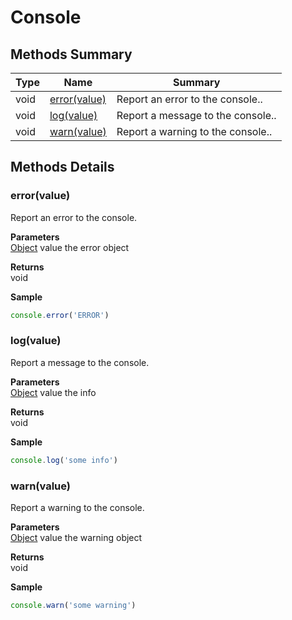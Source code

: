 # Console

## Methods Summary

| Type | Name                                   | Summary                           |
| ---- | -------------------------------------- | --------------------------------- |
| void | [error(value)](console.md#error-value) | Report an error to the console..  |
| void | [log(value)](console.md#log-value)     | Report a message to the console.. |
| void | [warn(value)](console.md#warn-value)   | Report a warning to the console.. |

## Methods Details

### error(value)

Report an error to the console.

**Parameters**\
[Object](js-lib/object.md) value the error object

**Returns**\
void

**Sample**

```javascript
console.error('ERROR')
```

### log(value)

Report a message to the console.

**Parameters**\
[Object](js-lib/object.md) value the info

**Returns**\
void

**Sample**

```javascript
console.log('some info')
```

### warn(value)

Report a warning to the console.

**Parameters**\
[Object](js-lib/object.md) value the warning object

**Returns**\
void

**Sample**

```javascript
console.warn('some warning')
```
